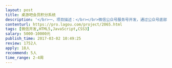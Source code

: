 ```yaml
---                
layout: post       
title: 桌游吧会员积分系统           
description: '</br>一、项目描述：</br></br>微信公众号服务号开发，通过公众号底部菜单进入相关页面，实现桌游吧会员注册，支付，加入游戏，游戏积分，战绩查询等功能</br></br>二、主要功能点：</br></br>微信登录注册、扫描二维码加入游戏、游戏积分、战绩查询、支付功能、优惠券/打折，分享朋友圈</br>需要有对应的WEB管理后台，实现基本的会员管理，二维码生成</br>'     
contenturl: https://pro.lagou.com/project/2065.html      
tags: [微信开发,HTML5,JavaScript,CSS3]            
salary: 5000-10000元          
publish_time: 2017-03-02 10:49:25         
review: 1752人                   
apply: 18人                   
recommend: 5人                   
time_range: 2-4周              
---                 
```

